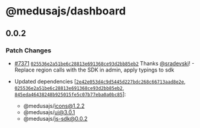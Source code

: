 # @medusajs/dashboard

## 0.0.2

### Patch Changes

- [#7371](https://github.com/medusajs/medusa/pull/7371) [`025536e2a51be6c28813e691368ce93d2bb85eb2`](https://github.com/medusajs/medusa/commit/025536e2a51be6c28813e691368ce93d2bb85eb2) Thanks [@sradevski](https://github.com/sradevski)! - Replace region calls with the SDK in admin, apply typings to sdk

- Updated dependencies [[`2e42e053d4c9d5445d227bdc268c66713aad8e2e`](https://github.com/medusajs/medusa/commit/2e42e053d4c9d5445d227bdc268c66713aad8e2e), [`025536e2a51be6c28813e691368ce93d2bb85eb2`](https://github.com/medusajs/medusa/commit/025536e2a51be6c28813e691368ce93d2bb85eb2), [`845eda46438248b925015fe5c07b77eba0a0bc85`](https://github.com/medusajs/medusa/commit/845eda46438248b925015fe5c07b77eba0a0bc85)]:
  - @medusajs/icons@1.2.2
  - @medusajs/ui@3.0.1
  - @medusajs/js-sdk@0.0.2
